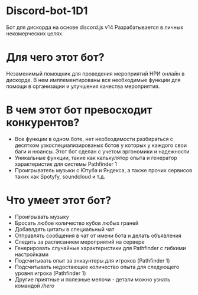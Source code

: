 ﻿# Discord-bot-1D1
Бот для дискорда на основе discord.js v14
Разрабатывается в личных некомерческих целях.
# Для чего этот бот?
Незаменимый помощник для проведения мероприятий НРИ онлайн в дискорде. В нем имплементированы все необходимые функции для помощи в организации и улучшения качества мероприятия.
# В чем этот бот превосходит конкурентов?
- Все функции в одном боте, нет необходимости разбираться с десятком узкоспециализированых ботов у которых у каждого свои баги и нюансы. Этот бот сделан с учетом эргономики и надежности.
- Уникальные функции, такие как калькулятор опыта и генератор характеристик для системы Pathfinder 1
- Проигрыватель музыки с Ютуба и Яндекса, а также прочих сервисов таких как Spotyfy, soundcloud и т.д.
# Что умеет этот бот?
- Проигрывать музыку
- Бросать любое количество кубов любых граней
- Добавлдять цитаты в специальный чат
- Отправлять сообщения в чат от имени бота и делать объявления
- Следить за расписанием мероприятий на сервере
- Генерировать случайные характеристики для Pathfinder с гибкими настройками
- Подсчитывать опыт за энкаунтеры для игроков (Pathfinder 1)
- Подсчитывать недостающее количество опыта для следующего уровня игрока (Pathfinder 1)
- Другие приятные и полезные мелочи - детали можно узнать командой */hero*
